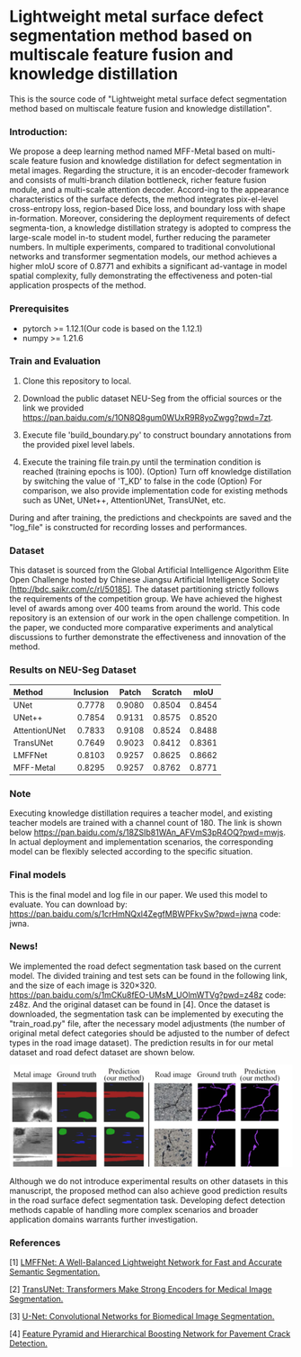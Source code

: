 # Lightweight metal surface defect segmentation method based on multiscale feature fusion and knowledge distillation
This is the source code of "Lightweight metal surface defect segmentation method based on multiscale feature fusion and knowledge distillation". 

### Introduction:

We propose a deep learning method named MFF-Metal based on multi-scale feature fusion and knowledge distillation for defect segmentation in metal images. Regarding the structure, it is an encoder-decoder framework and consists of multi-branch dilation bottleneck, richer feature fusion module, and a multi-scale attention decoder. Accord-ing to the appearance characteristics of the surface defects, the method integrates pix-el-level cross-entropy loss, region-based Dice loss, and boundary loss with shape in-formation. Moreover, considering the deployment requirements of defect segmenta-tion, a knowledge distillation strategy is adopted to compress the large-scale model in-to student model, further reducing the parameter numbers. In multiple experiments, compared to traditional convolutional networks and transformer segmentation models, our method achieves a higher mIoU score of 0.8771 and exhibits a significant ad-vantage in model spatial complexity, fully demonstrating the effectiveness and poten-tial application prospects of the method.

### Prerequisites

- pytorch >= 1.12.1(Our code is based on the 1.12.1)
- numpy >= 1.21.6

### Train and Evaluation
1. Clone this repository to local.

2. Download the public dataset NEU-Seg from the official sources or the link we provided https://pan.baidu.com/s/1ON8Q8gum0WUxR9R8yoZwgg?pwd=7zt.

3. Execute file 'build_boundary.py' to construct boundary annotations from the provided pixel level labels.

4. Execute the training file train.py until the termination condition is reached (training epochs is 100).
   (Option) Turn off knowledge distillation by switching the value of 'T_KD' to false in the code
   (Option) For comparison, we also provide implementation code for existing methods such as UNet, UNet++, AttentionUNet, TransUNet, etc.

During and after training, the predictions and checkpoints are saved and the "log_file" is constructed for recording losses and performances.

### Dataset
This dataset is sourced from the Global Artificial Intelligence Algorithm Elite Open Challenge hosted by Chinese Jiangsu Artificial Intelligence Society [http://bdc.saikr.com/c/rl/50185]. 
The dataset partitioning strictly follows the requirements of the competition group. 
We have achieved the highest level of awards among over 400 teams from around the world. 
This code repository is an extension of our work in the open challenge competition.
In the paper, we conducted more comparative experiments and analytical discussions to further demonstrate the effectiveness and innovation of the method.

### Results on NEU-Seg Dataset
|Method | Inclusion |  Patch |  Scratch |  mIoU | 
|:-----|:------:|:-----:| :-----:| :-----:| 
|UNet |  0.7778 |  0.9080 |  0.8504 |  0.8454 | 
|UNet++  | 0.7854 |  0.9131 |  0.8575 |  0.8520 | 
|AttentionUNet |  0.7833 |  0.9108 |  0.8524 |  0.8488 | 
|TransUNet |  0.7649  | 0.9023 |  0.8412  | 0.8361 | 
|LMFFNet |  0.8103 |  0.9257 |  0.8625 |  0.8662 | 
|MFF-Metal  | 0.8295  | 0.9257  | 0.8762 |  0.8771 | 

### Note
Executing knowledge distillation requires a teacher model, and existing teacher models are trained with a channel count of 180. 
The link is shown below https://pan.baidu.com/s/18ZSIb81WAn_AFVmS3pR4OQ?pwd=mwjs.
In actual deployment and implementation scenarios, the corresponding model can be flexibly selected according to the specific situation.

### Final models
This is the final model and log file in our paper. We used this model to evaluate. You can download by:
https://pan.baidu.com/s/1crHmNQxl4ZegfMBWPFkvSw?pwd=jwna code: jwna.


### News!
We implemented the road defect segmentation task based on the current model. 
The divided training and test sets can be found in the following link, and the size of each image is 320×320. 
https://pan.baidu.com/s/1mCKu8fEO-UMsM_UOlmWTVg?pwd=z48z code: z48z. 
And the original dataset can be found in [4]. 
Once the dataset is downloaded, the segmentation task can be implemented by executing the "train_road.py" file, 
after the necessary model adjustments 
(the number of original metal defect categories should be adjusted to the number of defect types in the road image dataset).
The prediction results in for our metal dataset and road defect dataset are shown below.

<img src="https://github.com/neulmc/MFF-Metal/blob/main/FPS/c1.png">

Although we do not introduce experimental results on other datasets in this manuscript, 
the proposed method can also achieve good prediction results in the road surface defect segmentation task. 
Developing defect detection methods capable of handling more complex scenarios 
and broader application domains warrants further investigation.

### References
[1] <a href="https://github.com/Greak-1124/LMFFNet">LMFFNet: A Well-Balanced Lightweight Network for Fast and Accurate Semantic Segmentation.</a>

[2] <a href="https://github.com/Beckschen/TransUNet">TransUNet: Transformers Make Strong Encoders for Medical Image Segmentation.</a>

[3] <a href="https://arxiv.org/abs/1505.04597">U-Net: Convolutional Networks for Biomedical Image Segmentation.</a>

[4] <a href="https://ieeexplore.ieee.org/abstract/document/8694955"> Feature Pyramid and Hierarchical Boosting Network for Pavement Crack Detection.</a>

